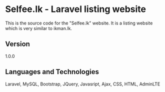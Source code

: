 # Selfee.lk - Laravel listing website
This is the source code for the "Selfee.lk" website. It is a listing website which is very similar to ikman.lk. 

## Version
1.0.0

## Languages and Technologies
Laravel, MySQL, Bootstrap, JQuery, Javasript, Ajax, CSS, HTML, AdminLTE